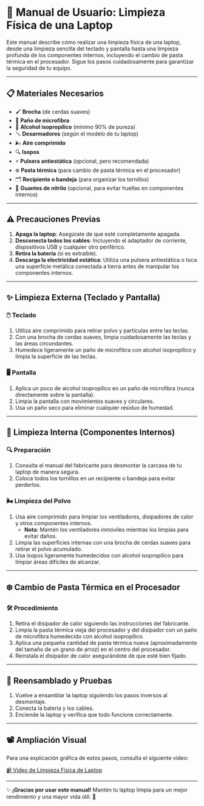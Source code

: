 # 🧹 **Manual de Usuario: Limpieza Física de una Laptop**

Este manual describe cómo realizar una limpieza física de una laptop, desde una limpieza sencilla del teclado y pantalla hasta una limpieza profunda de los componentes internos, incluyendo el cambio de pasta térmica en el procesador. Sigue los pasos cuidadosamente para garantizar la seguridad de tu equipo.

---

## 📋 **Materiales Necesarios**

- 🖌️ **Brocha** (de cerdas suaves)
- 🧼 **Paño de microfibra**
- 🧴 **Alcohol isopropílico** (mínimo 90% de pureza)
- 🪛 **Desarmadores** (según el modelo de tu laptop)
- 🌬️ **Aire comprimido**
- 🔍 **Isopos**
- ⚡ **Pulsera antiestática** (opcional, pero recomendada)
- ❄️ **Pasta térmica** (para cambio de pasta térmica en el procesador)
- 🗂️ **Recipiente o bandeja** (para organizar los tornillos)
- 🧤 **Guantes de nitrilo** (opcional, para evitar huellas en componentes internos)

---

## ⚠️ **Precauciones Previas**

1. **Apaga la laptop**: Asegúrate de que esté completamente apagada.
2. **Desconecta todos los cables**: Incluyendo el adaptador de corriente, dispositivos USB y cualquier otro periférico.
3. **Retira la batería** (si es extraíble).
4. **Descarga la electricidad estática**: Utiliza una pulsera antiestática o toca una superficie metálica conectada a tierra antes de manipular los componentes internos.

---

## ✨ **Limpieza Externa (Teclado y Pantalla)**

### 🖱️ **Teclado**
1. Utiliza aire comprimido para retirar polvo y partículas entre las teclas.
2. Con una brocha de cerdas suaves, limpia cuidadosamente las teclas y las áreas circundantes.
3. Humedece ligeramente un paño de microfibra con alcohol isopropílico y limpia la superficie de las teclas.

### 🖥️ **Pantalla**
1. Aplica un poco de alcohol isopropílico en un paño de microfibra (nunca directamente sobre la pantalla).
2. Limpia la pantalla con movimientos suaves y circulares.
3. Usa un paño seco para eliminar cualquier residuo de humedad.

---

## 🔧 **Limpieza Interna (Componentes Internos)**

### 🔍 **Preparación**
1. Consulta el manual del fabricante para desmontar la carcasa de tu laptop de manera segura.
2. Coloca todos los tornillos en un recipiente o bandeja para evitar perderlos.

### 🌬️ **Limpieza del Polvo**
1. Usa aire comprimido para limpiar los ventiladores, disipadores de calor y otros componentes internos. 
   - **Nota**: Mantén los ventiladores inmóviles mientras los limpias para evitar daños.
2. Limpia las superficies internas con una brocha de cerdas suaves para retirar el polvo acumulado.
3. Usa isopos ligeramente humedecidos con alcohol isopropílico para limpiar áreas difíciles de alcanzar.

---

## ❄️ **Cambio de Pasta Térmica en el Procesador**

### 🛠️ **Procedimiento**
1. Retira el disipador de calor siguiendo las instrucciones del fabricante.
2. Limpia la pasta térmica vieja del procesador y del disipador con un paño de microfibra humedecido con alcohol isopropílico.
3. Aplica una pequeña cantidad de pasta térmica nueva (aproximadamente del tamaño de un grano de arroz) en el centro del procesador.
4. Reinstala el disipador de calor asegurándote de que esté bien fijado.

---

## 🔄 **Reensamblado y Pruebas**

1. Vuelve a ensamblar la laptop siguiendo los pasos inversos al desmontaje.
2. Conecta la batería y los cables.
3. Enciende la laptop y verifica que todo funcione correctamente.

---

## 📽️ **Ampliación Visual**

Para una explicación gráfica de estos pasos, consulta el siguiente video:

[📹 Video de Limpieza Física de Laptop](https://youtu.be/F9LBfiSB7TM)

---

✨ **¡Gracias por usar este manual!** Mantén tu laptop limpia para un mejor rendimiento y una mayor vida útil. 🚀
